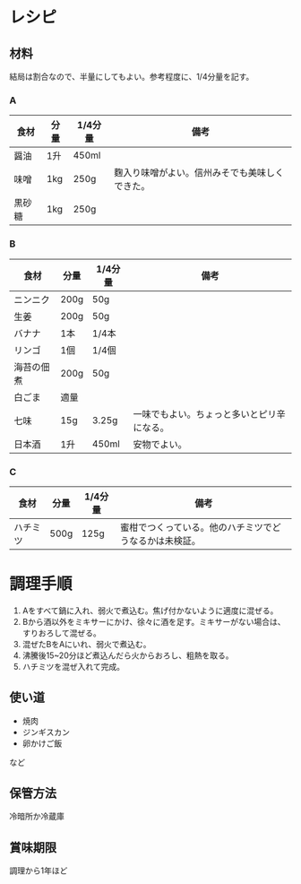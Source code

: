# レシピ
## 材料
結局は割合なので、半量にしてもよい。参考程度に、1/4分量を記す。

### A
|食材|分量|1/4分量|備考|
|---|---|---|---|
|醤油|1升|450ml||
|味噌|1kg|250g|麴入り味噌がよい。信州みそでも美味しくできた。|
|黒砂糖|1kg|250g||

### B
|食材|分量|1/4分量|備考|
|---|---|---|---|
|ニンニク|200g|50g||
|生姜|200g|50g||
|バナナ|1本|1/4本||
|リンゴ|1個|1/4個||
|海苔の佃煮|200g|50g||
|白ごま|適量|||
|七味|15g|3.25g|一味でもよい。ちょっと多いとピリ辛になる。|
|日本酒|1升|450ml|安物でよい。|

### C

|食材|分量|1/4分量|備考|
|---|---|---|---|
|ハチミツ|500g|125g|蜜柑でつくっている。他のハチミツでどうなるかは未検証。|

# 調理手順
1. Aをすべて鍋に入れ、弱火で煮込む。焦げ付かないように適度に混ぜる。
2. Bから酒以外をミキサーにかけ、徐々に酒を足す。ミキサーがない場合は、すりおろして混ぜる。
3. 混ぜたBをAにいれ、弱火で煮込む。
4. 沸騰後15~20分ほど煮込んだら火からおろし、粗熱を取る。
5. ハチミツを混ぜ入れて完成。

## 使い道
- 焼肉
- ジンギスカン
- 卵かけご飯  

など

## 保管方法
冷暗所か冷蔵庫

## 賞味期限
調理から1年ほど

